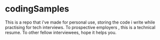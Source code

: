 # codingSamples
This is a repo that i've made for personal use, storing the code i write while practising for tech interviews. To prospective employers , this is a technical resume. To other fellow interviewees, hope it helps you.  
